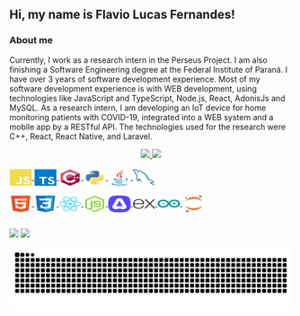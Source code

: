 ## Hi, my name is Flavio Lucas Fernandes!

### <b>About me</b>

<p>
Currently, I work as a research intern in the Perseus Project. I am also finishing a Software Engineering degree at the Federal Institute of Paraná. I have over 3  years of software development experience. Most of my software development experience is with WEB development, using technologies like JavaScript and TypeScript, Node.js, React, AdonisJs and MySQL. As a research intern, I am developing an IoT device for home monitoring patients with COVID-19, integrated into a WEB system and a mobile app by a RESTful API. The technologies used for the research were C++, React, React Native, and Laravel.
</p>
  
<div align="center">
  <a href="https://github.com/FlavioLucasFer">
  <img height="180em" src="https://github-readme-stats.vercel.app/api?username=FlavioLucasFer&show_icons=true&theme=moltack&include_all_commits=true&count_private=true"/>
  <img height="180em" src="https://github-readme-stats.vercel.app/api/top-langs/?username=FlavioLucasFer&layout=compact&langs_count=7&theme=moltack"/>
</div>

<div style="display: inline_block"><br>
  <img align="center" alt="JavaScript" title="JavaScript" height="30" width="40" src="https://raw.githubusercontent.com/devicons/devicon/master/icons/javascript/javascript-plain.svg">
  <img align="center" alt="TypeScript" title="TypeScript" height="30" width="40" src="https://raw.githubusercontent.com/devicons/devicon/master/icons/typescript/typescript-plain.svg">
  <img align="center" alt="C++" title="C++" height="30" width="40" src="https://raw.githubusercontent.com/devicons/devicon/master/icons/cplusplus/cplusplus-original.svg">
  <img align="center" alt="Python" title="Python" height="30" width="40" src="https://raw.githubusercontent.com/devicons/devicon/master/icons/python/python-original.svg">
  <img align="center" alt="Java" title="Java" height="30" width="40" src="https://raw.githubusercontent.com/devicons/devicon/master/icons/java/java-original.svg">
  <img align="center" alt="MySQL" title="MySQL" height="30" width="40" src="https://raw.githubusercontent.com/devicons/devicon/master/icons/mysql/mysql-original.svg">
</div>
  
<div style="display: inline_block"><br>
  <img align="center" alt="HTML" title="HTML" height="30" width="40" src="https://raw.githubusercontent.com/devicons/devicon/master/icons/html5/html5-original.svg">
  <img align="center" alt="CSS" title="CSS" height="30" width="40" src="https://raw.githubusercontent.com/devicons/devicon/master/icons/css3/css3-original.svg">
  <img align="center" alt="React" title="React" height="30" width="40" src="https://raw.githubusercontent.com/devicons/devicon/master/icons/react/react-original.svg">
  <img align="center" alt="Node.js" title="Node.js" height="30" width="40" src="https://raw.githubusercontent.com/devicons/devicon/master/icons/nodejs/nodejs-original.svg">
  <img align="center" alt="AdonisJs" title="AdonisJs" height="30" width="40" src="https://raw.githubusercontent.com/devicons/devicon/master/icons/adonisjs/adonisjs-original.svg">
  <img align="center" alt="Express" title="Express" height="30" width="40" src="https://raw.githubusercontent.com/devicons/devicon/master/icons/express/express-original.svg">
  <img align="center" alt="Arduino/IoT" title="Arduino/IoT" height="30" width="40" src="https://raw.githubusercontent.com/devicons/devicon/master/icons/arduino/arduino-original.svg">
  <img align="center" alt="Jupyter/DataScience" title="Jupyter/DataScience" height="30" width="40" src="https://raw.githubusercontent.com/devicons/devicon/master/icons/jupyter/jupyter-original.svg">
</div>
  
##

<div>
  <a href = "mailto:flaviolukfer@gmail.com"><img src="https://img.shields.io/badge/-Gmail-%23333?style=for-the-badge&logo=gmail&logoColor=white" target="_blank"></a>
  <a href="https://www.linkedin.com/in/flavio-lucas-fernandes/?locale=en_US" target="_blank"><img src="https://img.shields.io/badge/-LinkedIn-%230077B5?style=for-the-badge&logo=linkedin&logoColor=white" target="_blank"></a> 
 
![Snake animation](https://github.com/FlavioLucasFer/FlavioLucasFer/blob/output/github-contribution-grid-snake.svg)
 
</div>
